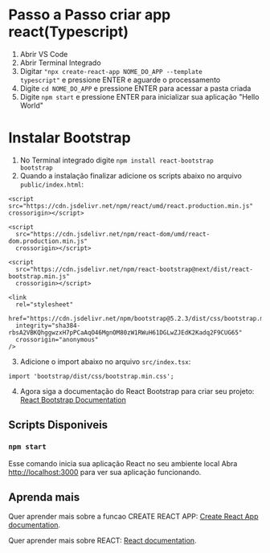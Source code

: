 # Passo a Passo criar app react(Typescript)

1. Abrir VS Code
2. Abrir Terminal Integrado
3. Digitar <code>"npx create-react-app NOME_DO_APP --template typescript"</code> e pressione ENTER e aguarde o processamento
4. Digite <code>cd NOME_DO_APP</code> e pressione ENTER para acessar a pasta criada
5. Digite <code>npm start</code> e pressione ENTER para inicializar sua aplicação "Hello World"

# Instalar Bootstrap

1. No Terminal integrado digite <code>npm install react-bootstrap bootstrap</code>
2. Quando a instalação finalizar adicione os scripts abaixo no arquivo `public/index.html`:

```
<script src="https://cdn.jsdelivr.net/npm/react/umd/react.production.min.js" crossorigin></script>

<script
  src="https://cdn.jsdelivr.net/npm/react-dom/umd/react-dom.production.min.js"
  crossorigin></script>

<script
  src="https://cdn.jsdelivr.net/npm/react-bootstrap@next/dist/react-bootstrap.min.js"
  crossorigin></script>

<link
  rel="stylesheet"
  href="https://cdn.jsdelivr.net/npm/bootstrap@5.2.3/dist/css/bootstrap.min.css"
  integrity="sha384-rbsA2VBKQhggwzxH7pPCaAqO46MgnOM80zW1RWuH61DGLwZJEdK2Kadq2F9CUG65"
  crossorigin="anonymous"
/>
```

3. Adicione o import abaixo no arquivo `src/index.tsx`:

```
import 'bootstrap/dist/css/bootstrap.min.css';
```

4. Agora siga a documentação do React Bootstrap para criar seu projeto: [React Bootstrap Documentation](https://react-bootstrap.github.io/components/alerts/)

## Scripts Disponiveis

### `npm start`

Esse comando inicia sua aplicação React no seu ambiente local
Abra [http://localhost:3000](http://localhost:3000) para ver sua aplicação funcionando.

## Aprenda mais

Quer aprender mais sobre a funcao CREATE REACT APP: [Create React App documentation](https://facebook.github.io/create-react-app/docs/getting-started).

Quer aprender mais sobre REACT: [React documentation](https://reactjs.org/).
